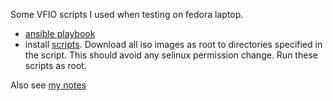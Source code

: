 Some VFIO scripts I used when testing on fedora laptop.

- [ansible playbook](vfio.yml)
- install [scripts](virt-install_scripts/). Download all iso images as root to directories specified in the script.
  This should avoid any selinux permission change.
  Run these scripts as root.

Also see [my notes](https://wiki.archlinux.org/title/User:Bai-Chiang/VFIO_notes)
